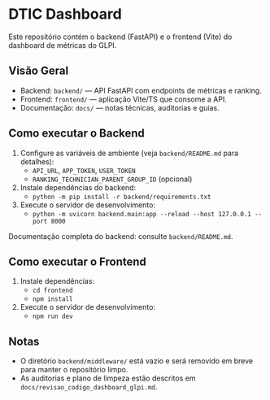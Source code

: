 # DTIC Dashboard

Este repositório contém o backend (FastAPI) e o frontend (Vite) do dashboard de métricas do GLPI.

## Visão Geral
- Backend: `backend/` — API FastAPI com endpoints de métricas e ranking.
- Frontend: `frontend/` — aplicação Vite/TS que consome a API.
- Documentação: `docs/` — notas técnicas, auditorias e guias.

## Como executar o Backend
1. Configure as variáveis de ambiente (veja `backend/README.md` para detalhes):
   - `API_URL`, `APP_TOKEN`, `USER_TOKEN`
   - `RANKING_TECHNICIAN_PARENT_GROUP_ID` (opcional)
2. Instale dependências do backend:
   - `python -m pip install -r backend/requirements.txt`
3. Execute o servidor de desenvolvimento:
   - `python -m uvicorn backend.main:app --reload --host 127.0.0.1 --port 8000`

Documentação completa do backend: consulte `backend/README.md`.

## Como executar o Frontend
1. Instale dependências:
   - `cd frontend`
   - `npm install`
2. Execute o servidor de desenvolvimento:
   - `npm run dev`

## Notas
- O diretório `backend/middleware/` está vazio e será removido em breve para manter o repositório limpo.
- As auditorias e plano de limpeza estão descritos em `docs/revisao_codigo_dashboard_glpi.md`.